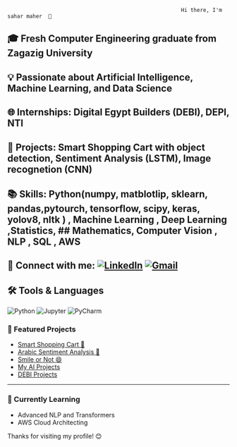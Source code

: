                                                            Hi there, I'm sahar maher  👋


## 🎓 Fresh Computer Engineering graduate from Zagazig University  
## 💡 Passionate about Artificial Intelligence, Machine Learning, and Data Science  
## 🌐 Internships: Digital Egypt Builders (DEBI), DEPI, NTI  
## 🚀 Projects: Smart Shopping Cart with object detection, Sentiment Analysis (LSTM), Image recognetion (CNN)  
## 📚 Skills: Python(numpy, matblotlip, sklearn, pandas,pytourch, tensorflow, scipy, keras, yolov8, nltk ) , Machine Learning , Deep Learning ,Statistics, ## Mathematics,  Computer Vision , NLP , SQL , AWS  
🔗 Connect with me:
[![LinkedIn](https://img.shields.io/badge/LinkedIn-blue?logo=linkedin&logoColor=white)](https://www.linkedin.com/in/sahar-maher-a11371267/)
[![Gmail](https://img.shields.io/badge/Gmail-D14836?logo=gmail&logoColor=white)](mailto:saharmah3r@gmail.com)
---
## 🛠 Tools & Languages

![Python](https://img.shields.io/badge/Python-3776AB?style=for-the-badge&logo=python&logoColor=white)
![Jupyter](https://img.shields.io/badge/Jupyter-F37626?style=for-the-badge&logo=jupyter&logoColor=white)
![PyCharm](https://img.shields.io/badge/PyCharm-000000?style=for-the-badge&logo=pycharm&logoColor=white)

### 📌 Featured Projects

- [Smart Shopping Cart 🛒](https://github.com/saharmaher/Smart-shopping-cart-using-object-detection-and-flask-web-app)
- [Arabic Sentiment Analysis 💬]([https://github.com/saharmaher/DEBI/blob/main/nlp-s.ipynb])
- [Smile or Not 😄](https://github.com/saharmaher/AI-Projects/blob/main/smile-or-not-cnn.ipynb)
- [My AI Projects](https://github.com/saharmaher/AI-Projects)
- [DEBI Projects](https://github.com/saharmaher/DEBI/tree/main)

---

### 🌱 Currently Learning
- Advanced NLP and Transformers
- AWS Cloud Architecting

Thanks for visiting my profile! 😊

